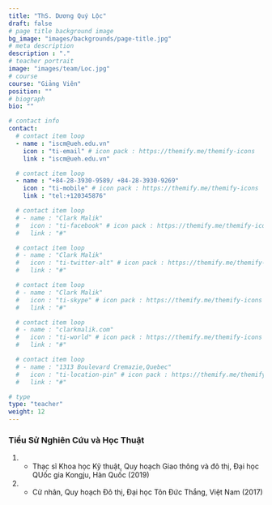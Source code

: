 ```yaml
---
title: "ThS. Dương Quý Lộc"
draft: false
# page title background image
bg_image: "images/backgrounds/page-title.jpg"
# meta description
description : "."
# teacher portrait
image: "images/team/Loc.jpg"
# course
course: "Giảng Viên"
position: ""
# biograph
bio: ""

# contact info
contact:
  # contact item loop
  - name : "iscm@ueh.edu.vn"
    icon : "ti-email" # icon pack : https://themify.me/themify-icons
    link : "iscm@ueh.edu.vn"

  # contact item loop
  - name : "+84-28-3930-9589/ +84-28-3930-9269"
    icon : "ti-mobile" # icon pack : https://themify.me/themify-icons
    link : "tel:+120345876"

  # contact item loop
  # - name : "Clark Malik"
  #   icon : "ti-facebook" # icon pack : https://themify.me/themify-icons
  #   link : "#"

  # contact item loop
  # - name : "Clark Malik"
  #   icon : "ti-twitter-alt" # icon pack : https://themify.me/themify-icons
  #   link : "#"

  # contact item loop
  # - name : "Clark Malik"
  #   icon : "ti-skype" # icon pack : https://themify.me/themify-icons
  #   link : "#"

  # contact item loop
  # - name : "clarkmalik.com"
  #   icon : "ti-world" # icon pack : https://themify.me/themify-icons
  #   link : "#"

  # contact item loop
  # - name : "1313 Boulevard Cremazie,Quebec"
  #   icon : "ti-location-pin" # icon pack : https://themify.me/themify-icons
  #   link : "#"

# type
type: "teacher"
weight: 12
---
```


### Tiểu Sử Nghiên Cứu và Học Thuật

1. * Thạc sĩ Khoa học Kỹ thuật, Quy hoạch Giao thông và đô thị, Đại học QUốc gia Kongju, Hàn Quốc (2019)
1. * Cử nhân, Quy hoạch Đô thị, Đại học Tôn Đức Thắng, Việt Nam (2017)
